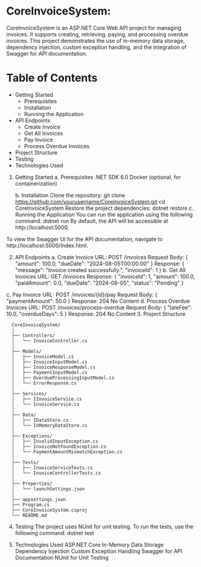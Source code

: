 # CoreInvoiceSystem:

CoreInvoiceSystem is an ASP.NET Core Web API project for managing invoices. It supports creating, retrieving, paying, and processing overdue invoices. This project demonstrates the use of in-memory data storage, dependency injection, custom exception handling, and the integration of Swagger for API documentation.

# Table of Contents
  - Getting Started
    - Prerequisites
    - Installation
    - Running the Application
  - API Endpoints
    - Create Invoice
    - Get All Invoices
    - Pay Invoice
    - Process Overdue Invoices
  - Project Structure
  - Testing
  - Technologies Used

1. Getting Started
   a. Prerequisites
      .NET SDK 6.0
       Docker (optional, for containerization)
  
   b. Installation
       Clone the repository:
          git clone https://github.com/yourusername/CoreInvoiceSystem.git
          cd CoreInvoiceSystem
       Restore the project dependencies:
          dotnet restore
   c. Running the Application
       You can run the application using the following command:
          dotnet run
By default, the API will be accessible at http://localhost:5000.

To view the Swagger UI for the API documentation, navigate to http://localhost:5000/Index.html.

2. API Endpoints
  a. Create Invoice
      URL: POST /invoices
      Request Body:
      {
        "amount": 100.0,
        "dueDate": "2024-08-05T00:00:00"
      }
      Response:
      {
        "message": "Invoice created successfully.",
        "invoiceId": 1
      }
  b. Get All Invoices
      URL: GET /invoices
      Response:
      {
        "invoiceId": 1,
        "amount": 100.0,
        "paidAmount": 0.0,
        "dueDate": "2024-08-05",
        "status": "Pending"
      }

  c. Pay Invoice
      URL: POST /invoices/{id}/pay
      Request Body:
      {
        "paymentAmount": 50.0
      }
      Response: 204 No Content
  d. Process Overdue Invoices
      URL: POST /invoices/process-overdue
      Request Body:
      {
        "lateFee": 10.0,
        "overdueDays": 5
      }
      Response: 204 No Content
3. Project Structure
      
      CoreInvoiceSystem/
      │
      ├── Controllers/
      │   └── InvoiceController.cs
      │
      ├── Models/
      │   ├── InvoiceModel.cs
      │   ├── InvoiceInputModel.cs
      │   ├── InvoiceResponseModel.cs
      │   ├── PaymentInputModel.cs
      │   ├── OverdueProcessingInputModel.cs
      │   └── ErrorResponse.cs
      │
      ├── Services/
      │   ├── IInvoiceService.cs
      │   └── InvoiceService.cs
      │
      ├── Data/
      │   ├── IDataStore.cs
      │   └── InMemoryDataStore.cs
      │
      ├── Exceptions/
      │   ├── InvalidInputException.cs
      │   ├── InvoiceNotFoundException.cs
      │   └── PaymentAmountMismatchException.cs
      │
      ├── Tests/
      │   ├── InvoiceServiceTests.cs
      │   └── InvoiceControllerTests.cs
      │
      ├── Properties/
      │   └── launchSettings.json
      │
      ├── appsettings.json
      ├── Program.cs
      ├── CoreInvoiceSystem.csproj
      └── README.md
      
4. Testing
The project uses NUnit for unit testing. To run the tests, use the following command:
      dotnet test

5. Technologies Used
    ASP.NET Core
    In-Memory Data Storage
    Dependency Injection
    Custom Exception Handling
    Swagger for API Documentation
    NUnit for Unit Testing
